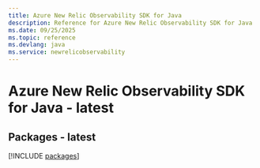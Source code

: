 ```yaml
---
title: Azure New Relic Observability SDK for Java
description: Reference for Azure New Relic Observability SDK for Java
ms.date: 09/25/2025
ms.topic: reference
ms.devlang: java
ms.service: newrelicobservability
---
```

# Azure New Relic Observability SDK for Java - latest
## Packages - latest
[!INCLUDE [packages](new-relic-observability-index.md)]